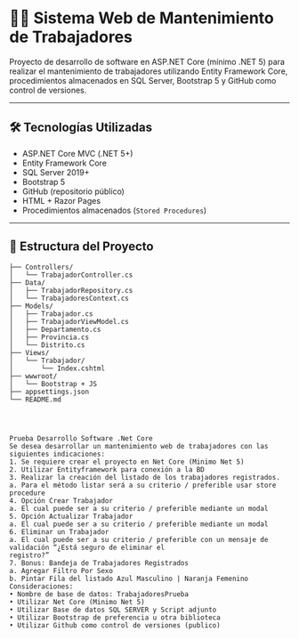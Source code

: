 # 🧑‍💼 Sistema Web de Mantenimiento de Trabajadores

Proyecto de desarrollo de software en ASP.NET Core (mínimo .NET 5) para realizar el mantenimiento de trabajadores utilizando Entity Framework Core, procedimientos almacenados en SQL Server, Bootstrap 5 y GitHub como control de versiones.

---

## 🛠️ Tecnologías Utilizadas

- ASP.NET Core MVC (.NET 5+)
- Entity Framework Core
- SQL Server 2019+
- Bootstrap 5
- GitHub (repositorio público)
- HTML + Razor Pages
- Procedimientos almacenados (`Stored Procedures`)

---

## 📁 Estructura del Proyecto

```plaintext
├── Controllers/
│   └── TrabajadorController.cs
├── Data/
│   ├── TrabajadorRepository.cs
│   └── TrabajadoresContext.cs
├── Models/
│   ├── Trabajador.cs
│   ├── TrabajadorViewModel.cs
│   ├── Departamento.cs
│   ├── Provincia.cs
│   └── Distrito.cs
├── Views/
│   └── Trabajador/
│       └── Index.cshtml
├── wwwroot/
│   └── Bootstrap + JS
├── appsettings.json
└── README.md




Prueba Desarrollo Software .Net Core 
Se desea desarrollar un mantenimiento web de trabajadores con las siguientes indicaciones: 
1. Se requiere crear el proyecto en Net Core (Minimo Net 5) 
2. Utilizar Entityframework para conexión a la BD 
3. Realizar la creación del listado de los trabajadores registrados. 
a. Para el método listar será a su criterio / preferible usar store procedure 
4. Opción Crear Trabajador 
a. El cual puede ser a su criterio / preferible mediante un modal 
5. Opción Actualizar Trabajador 
a. El cual puede ser a su criterio / preferible mediante un modal 
6. Eliminar un Trabajador 
a. El cual puede ser a su criterio / preferible con un mensaje de validación “¿Está seguro de eliminar el 
registro?” 
7. Bonus: Bandeja de Trabajadores Registrados 
a. Agregar Filtro Por Sexo 
b. Pintar Fila del listado Azul Masculino | Naranja Femenino 
Consideraciones: 
• Nombre de base de datos: TrabajadoresPrueba 
• Utilizar Net Core (Minimo Net 5) 
• Utilizar Base de datos SQL SERVER y Script adjunto 
• Utilizar Bootstrap de preferencia u otra biblioteca  
• Utilizar Github como control de versiones (publico)
